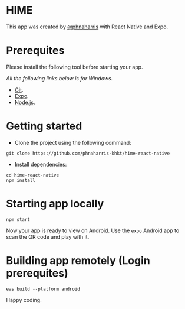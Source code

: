 # HIME

This app was created by [@phnaharris](https://github.com/phnaharris) with React
Native and Expo.

# Prerequites

Please install the following tool before starting your app.

_All the following links below is for Windows._

- [Git](https://github.com/git-for-windows/git/releases/download/v2.42.0.windows.2/PortableGit-2.42.0.2-64-bit.7z.exe).
- [Expo](https://play.google.com/store/apps/details?id=host.exp.exponent&hl=en&gl=US).
- [Node.js](https://nodejs.org/en/download).

# Getting started

- Clone the project using the following command:

```
git clone https://github.com/phnaharris-khkt/hime-react-native
```

- Install dependencies:

```
cd hime-react-native
npm install
```

# Starting app locally

```
npm start
```

Now your app is ready to view on Android. Use the `expo` Android app to scan the
QR code and play with it.

# Building app remotely (Login prerequites)

```
eas build --platform android
```

Happy coding.
